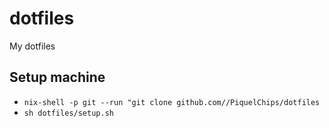 # dotfiles
My dotfiles

## Setup machine

- ```nix-shell -p git --run "git clone github.com//PiquelChips/dotfiles```
- ```sh dotfiles/setup.sh```

